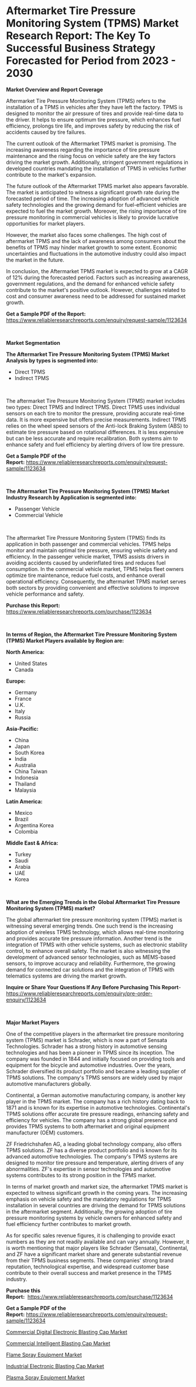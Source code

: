 <p><h1>Aftermarket Tire Pressure Monitoring System (TPMS) Market Research Report: The Key To Successful Business Strategy Forecasted for Period from 2023 - 2030</h1></p><p><strong>Market Overview and Report Coverage</strong></p>
<p><p>Aftermarket Tire Pressure Monitoring System (TPMS) refers to the installation of a TPMS in vehicles after they have left the factory. TPMS is designed to monitor the air pressure of tires and provide real-time data to the driver. It helps to ensure optimum tire pressure, which enhances fuel efficiency, prolongs tire life, and improves safety by reducing the risk of accidents caused by tire failures.</p><p>The current outlook of the Aftermarket TPMS market is promising. The increasing awareness regarding the importance of tire pressure maintenance and the rising focus on vehicle safety are the key factors driving the market growth. Additionally, stringent government regulations in developed countries mandating the installation of TPMS in vehicles further contribute to the market's expansion.</p><p>The future outlook of the Aftermarket TPMS market also appears favorable. The market is anticipated to witness a significant growth rate during the forecasted period of time. The increasing adoption of advanced vehicle safety technologies and the growing demand for fuel-efficient vehicles are expected to fuel the market growth. Moreover, the rising importance of tire pressure monitoring in commercial vehicles is likely to provide lucrative opportunities for market players.</p><p>However, the market also faces some challenges. The high cost of aftermarket TPMS and the lack of awareness among consumers about the benefits of TPMS may hinder market growth to some extent. Economic uncertainties and fluctuations in the automotive industry could also impact the market in the future.</p><p>In conclusion, the Aftermarket TPMS market is expected to grow at a CAGR of 12% during the forecasted period. Factors such as increasing awareness, government regulations, and the demand for enhanced vehicle safety contribute to the market's positive outlook. However, challenges related to cost and consumer awareness need to be addressed for sustained market growth.</p></p>
<p><strong>Get a Sample PDF of the Report:</strong> <a href="https://www.reliableresearchreports.com/enquiry/request-sample/1123634">https://www.reliableresearchreports.com/enquiry/request-sample/1123634</a></p>
<p>&nbsp;</p>
<p><strong>Market Segmentation</strong></p>
<p><strong>The Aftermarket Tire Pressure Monitoring System (TPMS) Market Analysis by types is segmented into:</strong></p>
<p><ul><li>Direct TPMS</li><li>Indirect TPMS</li></ul></p>
<p>&nbsp;</p>
<p><p>The aftermarket Tire Pressure Monitoring System (TPMS) market includes two types: Direct TPMS and Indirect TPMS. Direct TPMS uses individual sensors on each tire to monitor the pressure, providing accurate real-time data. It is more expensive but offers precise measurements. Indirect TPMS relies on the wheel speed sensors of the Anti-lock Braking System (ABS) to estimate tire pressure based on rotational differences. It is less expensive but can be less accurate and require recalibration. Both systems aim to enhance safety and fuel efficiency by alerting drivers of low tire pressure.</p></p>
<p><strong>Get a Sample PDF of the Report:</strong>&nbsp;<a href="https://www.reliableresearchreports.com/enquiry/request-sample/1123634">https://www.reliableresearchreports.com/enquiry/request-sample/1123634</a></p>
<p>&nbsp;</p>
<p><strong>The Aftermarket Tire Pressure Monitoring System (TPMS) Market Industry Research by Application is segmented into:</strong></p>
<p><ul><li>Passenger Vehicle</li><li>Commercial Vehicle</li></ul></p>
<p>&nbsp;</p>
<p><p>The aftermarket Tire Pressure Monitoring System (TPMS) finds its application in both passenger and commercial vehicles. TPMS helps monitor and maintain optimal tire pressure, ensuring vehicle safety and efficiency. In the passenger vehicle market, TPMS assists drivers in avoiding accidents caused by underinflated tires and reduces fuel consumption. In the commercial vehicle market, TPMS helps fleet owners optimize tire maintenance, reduce fuel costs, and enhance overall operational efficiency. Consequently, the aftermarket TPMS market serves both sectors by providing convenient and effective solutions to improve vehicle performance and safety.</p></p>
<p><strong>Purchase this Report:</strong>&nbsp; <a href="https://www.reliableresearchreports.com/purchase/1123634">https://www.reliableresearchreports.com/purchase/1123634</a></p>
<p>&nbsp;</p>
<p><strong>In terms of Region, the Aftermarket Tire Pressure Monitoring System (TPMS) Market Players available by Region are:</strong></p>
<p>
    <p> <strong> North America: </strong>
        <ul>
            <li>United States</li>
            <li>Canada</li>
        </ul>
        </p> 
    <p> <strong> Europe: </strong>
        <ul>
            <li>Germany</li>
            <li>France</li>
            <li>U.K.</li>
            <li>Italy</li>
            <li>Russia</li>
        </ul>
        </p> 
    <p> <strong> Asia-Pacific: </strong>
        <ul>
            <li>China</li>
            <li>Japan</li>
            <li>South Korea</li>
            <li>India</li>
            <li>Australia</li>
            <li>China Taiwan</li>
            <li>Indonesia</li>
            <li>Thailand</li>
            <li>Malaysia</li>
        </ul>
        </p> 
    <p> <strong> Latin America: </strong>
        <ul>
            <li>Mexico</li>
            <li>Brazil</li>
            <li>Argentina Korea</li>
            <li>Colombia</li>
        </ul>
        </p> 
    <p> <strong> Middle East & Africa: </strong>
        <ul>
            <li>Turkey</li>
            <li>Saudi</li>
            <li>Arabia</li>
            <li>UAE</li>
            <li>Korea</li>
        </ul>
    </p>
    </p>
<p>&nbsp;</p>
<p><strong>What are the Emerging Trends in the Global Aftermarket Tire Pressure Monitoring System (TPMS) market?</strong></p>
<p><p>The global aftermarket tire pressure monitoring system (TPMS) market is witnessing several emerging trends. One such trend is the increasing adoption of wireless TPMS technology, which allows real-time monitoring and provides accurate tire pressure information. Another trend is the integration of TPMS with other vehicle systems, such as electronic stability control, to enhance overall safety. The market is also witnessing the development of advanced sensor technologies, such as MEMS-based sensors, to improve accuracy and reliability. Furthermore, the growing demand for connected car solutions and the integration of TPMS with telematics systems are driving the market growth.</p></p>
<p><strong>Inquire or Share Your Questions If Any Before Purchasing This Report</strong>- <a href="https://www.reliableresearchreports.com/enquiry/pre-order-enquiry/1123634">https://www.reliableresearchreports.com/enquiry/pre-order-enquiry/1123634</a></p>
<p>&nbsp;</p>
<p><strong>Major Market Players</strong></p>
<p><p>One of the competitive players in the aftermarket tire pressure monitoring system (TPMS) market is Schrader, which is now a part of Sensata Technologies. Schrader has a strong history in automotive sensing technologies and has been a pioneer in TPMS since its inception. The company was founded in 1844 and initially focused on providing tools and equipment for the bicycle and automotive industries. Over the years, Schrader diversified its product portfolio and became a leading supplier of TPMS solutions. The company's TPMS sensors are widely used by major automotive manufacturers globally.</p><p>Continental, a German automotive manufacturing company, is another key player in the TPMS market. The company has a rich history dating back to 1871 and is known for its expertise in automotive technologies. Continental's TPMS solutions offer accurate tire pressure readings, enhancing safety and efficiency for vehicles. The company has a strong global presence and provides TPMS systems to both aftermarket and original equipment manufacturer (OEM) customers.</p><p>ZF Friedrichshafen AG, a leading global technology company, also offers TPMS solutions. ZF has a diverse product portfolio and is known for its advanced automotive technologies. The company's TPMS systems are designed to monitor tire pressure and temperature, alerting drivers of any abnormalities. ZF's expertise in sensor technologies and automotive systems contributes to its strong position in the TPMS market.</p><p>In terms of market growth and market size, the aftermarket TPMS market is expected to witness significant growth in the coming years. The increasing emphasis on vehicle safety and the mandatory regulations for TPMS installation in several countries are driving the demand for TPMS solutions in the aftermarket segment. Additionally, the growing adoption of tire pressure monitoring systems by vehicle owners for enhanced safety and fuel efficiency further contributes to market growth.</p><p>As for specific sales revenue figures, it is challenging to provide exact numbers as they are not readily available and can vary annually. However, it is worth mentioning that major players like Schrader (Sensata), Continental, and ZF have a significant market share and generate substantial revenue from their TPMS business segments. These companies' strong brand reputation, technological expertise, and widespread customer base contribute to their overall success and market presence in the TPMS industry.</p></p>
<p><strong>Purchase this Report:</strong>&nbsp;&nbsp;<a href="https://www.reliableresearchreports.com/purchase/1123634">https://www.reliableresearchreports.com/purchase/1123634</a></p>
<p></p>
<p><strong>Get a Sample PDF of the Report:</strong>&nbsp;<a href="https://www.reliableresearchreports.com/enquiry/request-sample/1123634">https://www.reliableresearchreports.com/enquiry/request-sample/1123634</a></p>
<p><p><a href="https://www.linkedin.com/pulse/commercial-digital-electronic-blasting-cap-market-share-qewae/">Commercial Digital Electronic Blasting Cap Market</a></p><p><a href="https://www.linkedin.com/pulse/commercial-intelligent-blasting-cap-market-insights-players-oao1e/">Commercial Intelligent Blasting Cap Market</a></p><p><a href="https://medium.com/@sanjoy753352/flame-spray-equipment-market-trends-and-market-analysis-forecasted-for-period-2023-2030-f41f72594eed">Flame Spray Equipment Market</a></p><p><a href="https://www.linkedin.com/pulse/industrial-electronic-blasting-cap-market-share-amp-new-trends-djsce/">Industrial Electronic Blasting Cap Market</a></p><p><a href="https://medium.com/@nelljian7548/plasma-spray-equipment-market-outlook-industry-overview-and-forecast-2023-to-2030-225d20158378">Plasma Spray Equipment Market</a></p></p>